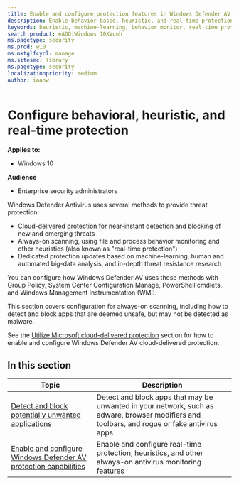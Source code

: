 ```yaml
---
title: Enable and configure protection features in Windows Defender AV
description: Enable behavior-based, heuristic, and real-time protection in Windows Defender AV.
keywords: heuristic, machine-learning, behavior monitor, real-time protection, always-on, windows defender antivirus, antimalware, security, defender
search.product: eADQiWindows 10XVcnh
ms.pagetype: security
ms.prod: w10
ms.mktglfcycl: manage
ms.sitesec: library
ms.pagetype: security
localizationpriority: medium
author: iaanw
---
```


# Configure behavioral, heuristic, and real-time protection

**Applies to:**

- Windows 10

**Audience**

- Enterprise security administrators

Windows Defender Antivirus uses several methods to provide threat protection:

- Cloud-delivered protection for near-instant detection and blocking of new and emerging threats
- Always-on scanning, using file and process behavior monitoring and other heuristics (also known as "real-time protection")
- Dedicated protection updates based on machine-learning, human and automated big-data analysis, and in-depth threat resistance research

You can configure how Windows Defender AV uses these methods with Group Policy, System Center Configuration Manage, PowerShell cmdlets, and Windows Management Instrumentation (WMI).

This section covers configuration for always-on scanning, including how to detect and block apps that are deemed unsafe, but may not be detected as malware. 

See the [Utilize Microsoft cloud-delivered protection](utilize-microsoft-cloud-protection-windows-defender-antivirus.md) section for how to enable and configure Windows Defender AV cloud-delivered protection.


## In this section

 Topic | Description 
---|---
[Detect and block potentially unwanted applications](detect-block-potentially-unwanted-apps-windows-defender-antivirus.md) | Detect and block apps that may be unwanted in your network, such as adware, browser modifiers and toolbars, and rogue or fake antivirus apps
[Enable and configure Windows Defender AV protection capabilities](configure-real-time-protection-windows-defender-antivirus.md) | Enable and configure real-time protection, heuristics, and other always-on antivirus monitoring features